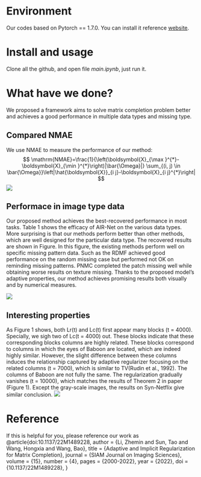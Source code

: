 # Environment
Our codes based on Pytorch == 1.7.0. You can install it reference [website](https://pytorch.org/get-started/locally/).


# Install and usage
Clone all the github, and open file *main.ipynb*, just run it.

# What have we done?
We proposed a framework aims to solve matrix completion problem better and achieves a good performance in multiple data types and missing type.
## Compared NMAE
We use NMAE to measure the performance of our method:
$$
\mathrm{NMAE}=\frac{1}{\left(\boldsymbol{X}_{\max }^{*}-\boldsymbol{X}_{\min }^{*}\right)|\bar{\Omega}|} \sum_{(i, j) \in \bar{\Omega}}\left|\hat{\boldsymbol{X}}_{i j}-\boldsymbol{X}_{i j}^{*}\right|
$$
![](https://jamily-pic-bed.oss-cn-shenzhen.aliyuncs.com/20211012102316.png)

## Performace in image type data
Our proposed method achieves the best-recovered performance in most tasks.
Table 1 shows the efficacy of AIR-Net on the various data types. More surprising is that our methods perform better than other methods, which are well designed for the particular data type. The recovered results are shown in Figure. In this figure, the existing methods perform well on specific missing pattern data. Such as the RDMF achieved good performance on the random missing case but performed not OK on reminding missing patterns. PNMC completed the patch missing well while obtaining worse results on texture missing. Thanks to the proposed model’s adaptive properties, our method achieves promising results both visually and by numerical measures.

![](https://jamily-pic-bed.oss-cn-shenzhen.aliyuncs.com/Barbara.png)
## Interesting properties
As Figure 1 shows, both Lr(t) and Lc(t) first appear many blocks (t = 4000). Specially, we sigh two of Lc(t = 4000) out. These blocks indicate that these corresponding blocks columns are highly related. These blocks correspond to columns in which the eyes of Baboon are located, which are indeed highly similar. However, the slight difference between these columns induces the relationship captured by adaptive regularizer focusing on the related columns (t = 7000), which is similar to TV(Rudin et al., 1992). The columns of Baboon are not fully the same. The regularization gradually vanishes (t = 10000), which matches the results of Theorem 2 in paper (Figure 1). Except the gray-scale images, the results on Syn-Netflix give similar conclusion.
![](https://jamily-pic-bed.oss-cn-shenzhen.aliyuncs.com/20211012102950.png)

# Reference
If this is helpful for you, please reference our work as 
@article{doi:10.1137/22M1489228,
author = {Li, Zhemin and Sun, Tao and Wang, Hongxia and Wang, Bao},
title = {Adaptive and Implicit Regularization for Matrix Completion},
journal = {SIAM Journal on Imaging Sciences},
volume = {15},
number = {4},
pages = {2000-2022},
year = {2022},
doi = {10.1137/22M1489228},
}
